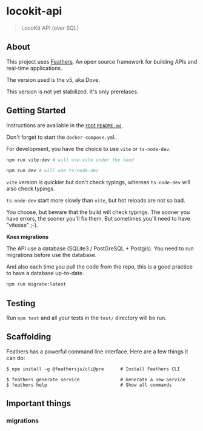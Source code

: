# locokit-api

> LocoKit API (over SQL)

## About

This project uses [Feathers](http://dove.feathersjs.com). An open source framework for building APIs and real-time applications.

The version used is the v5, aka Dove.

This version is not yet stabilized. It's only prerelases.

## Getting Started

Instructions are available in the [root `README.md`](../README.md).

Don't forget to start the `docker-compose.yml`.

For development, you have the choice to use `vite` or `ts-node-dev`.

```sh
npm run vite:dev # will use vite under the hood

npm run dev # will use ts-node-dev
```

`vite` version is quickier but don't check typings,
whereas `ts-node-dev` will also check typings.

`ts-node-dev` start more slowly than `vite`,
but hot reloads are not so bad.

You choose, but beware that the build will check typings.
The sooner you have errors, the sooner you'll fix them.
But sometimes you'll need to have "vitesse" ;-).

**Knex migrations**

The API use a database (SQLite3 / PostGreSQL + Postgis).
You need to run migrations before use the database.

And also each time you pull the code from the repo,
this is a good practice to have a database up-to-date.

```sh
npm run migrate:latest
```

## Testing

Run `npm test` and all your tests in the `test/` directory will be run.

## Scaffolding

Feathers has a powerful command line interface. Here are a few things it can do:

```
$ npm install -g @feathersjs/cli@pre      # Install Feathers CLI

$ feathers generate service               # Generate a new Service
$ feathers help                           # Show all commands
```

## Important things

### migrations


